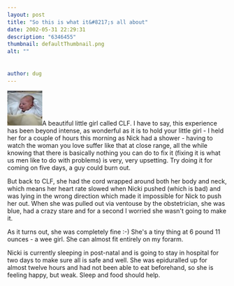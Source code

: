 ```yaml
---
layout: post
title: "So this is what it&#8217;s all about"
date: 2002-05-31 22:29:31
description: "6346455"
thumbnail: defaultThumbnail.png
alt: ""


author: dug
---
```


<p><a href="/i/ixus/46.jpg"><img src="/assets/i/ixus/t/46.jpg" width="80" height="80" border="0" class="left" /></a>A beautiful little girl called <span class="caps">CLF.</span> I have to say, this experience has been beyond intense, as wonderful as it is to hold your little girl - I held her for a couple of hours this morning as Nick had a shower - having to watch the woman you love suffer like that at close range, all the while knowing that there is basically nothing you can do to fix it (fixing it is what us men like to do with problems) is very, very upsetting. Try doing it for coming on five days, a guy could burn out.</p>

<p>But back to <span class="caps">CLF, </span>she had the cord wrapped around both her body and neck, which means her heart rate slowed when Nicki pushed (which is bad) and was lying in the wrong direction which made it impossible for Nick to push her out. When she was pulled out via ventouse by the obstetrician, she was blue, had a crazy stare and for a second I worried she wasn't going to make it.</p>

<p>As it turns out, she was completely fine :-) She's a tiny thing at 6 pound 11 ounces - a wee girl. She can almost fit entirely on my forarm.</p>

<p>Nicki is currently sleeping in post-natal and is going to stay in hospital for two days to make sure all is safe and well. She was epiduralled up for almost twelve hours and had not been able to eat beforehand, so she is feeling happy, but weak. Sleep and food should help.</p>
